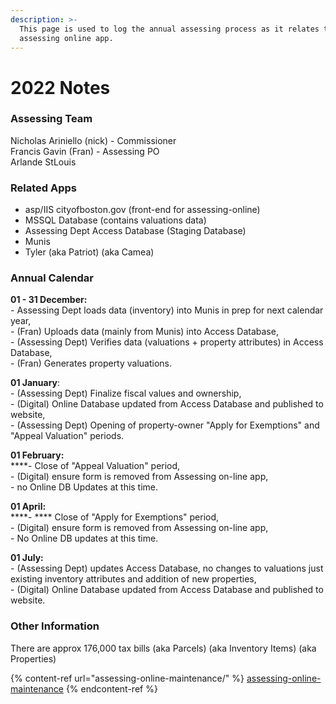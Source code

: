 ```yaml
---
description: >-
  This page is used to log the annual assessing process as it relates to the
  assessing online app.
---
```


# 2022 Notes

### Assessing Team

Nicholas Ariniello (nick) - Commissioner\
Francis Gavin (Fran) - Assessing PO\
Arlande StLouis

### Related Apps

* asp/IIS cityofboston.gov (front-end for assessing-online)
* MSSQL Database (contains valuations data)
* Assessing Dept Access Database (Staging Database)
* Munis
* Tyler (aka Patriot) (aka Camea)

### Annual Calendar

**01 - 31 December:** \
\- Assessing Dept loads data (inventory) into Munis in prep for next calendar year,\
\- (Fran) Uploads data (mainly from Munis) into Access Database,\
\- (Assessing Dept) Verifies data (valuations + property attributes) in Access Database,\
\- (Fran) Generates property valuations.

**01 January**: \
\- (Assessing Dept) Finalize fiscal values and ownership,\
\- (Digital) Online Database updated from Access Database and published to website,\
\- (Assessing Dept) Opening of property-owner "Apply for Exemptions" and "Appeal Valuation" periods.

**01 February:** \
****- Close of "Appeal Valuation" period,\
\- (Digital) ensure form is removed from Assessing on-line app,\
\- no Online DB Updates at this time.

**01 April:** \
****- **** Close of "Apply for Exemptions" period,\
\- (Digital) ensure form is removed from Assessing on-line app,\
\- No Online DB updates at this time.

**01 July:** \
\- (Assessing Dept) updates Access Database, no changes to valuations just existing inventory attributes and addition of new properties,\
\- (Digital) Online Database updated from Access Database and published to website.

### Other Information

There are approx 176,000 tax bills (aka Parcels) (aka Inventory Items) (aka Properties)

{% content-ref url="assessing-online-maintenance/" %}
[assessing-online-maintenance](assessing-online-maintenance/)
{% endcontent-ref %}
